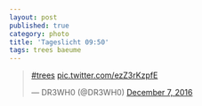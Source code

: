 ```yaml
---
layout: post
published: true
category: photo
title: 'Tageslicht 09:50'
tags: trees baeume
---
```

<blockquote class=""twitter-tweet""><p lang=""und"" dir=""ltr""><a href=""https://twitter.com/hashtag/trees?src=hash"">#trees</a> <a href=""https://t.co/ezZ3rKzpfE"">pic.twitter.com/ezZ3rKzpfE</a></p>&mdash; DR3WH0 (@DR3WH0) <a href=""https://twitter.com/DR3WH0/status/806526330485481472"">December 7, 2016</a></blockquote>
<script async src=""//platform.twitter.com/widgets.js"" charset=""utf-8""></script>
